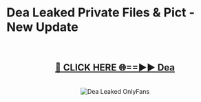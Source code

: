 # Dea Leaked Private Files & Pict - New Update
<br>
<div align="center">
<h2><a href="https://mediafilles.blogspot.com/?title=Dea" rel="nofollow">🔴 CLICK HERE 🌐==►► Dea</a></h2>
<br>
<a href="https://mediafilles.blogspot.com/?title=Dea" rel="nofollow" data-target="animated-image.originalLink"><img src="https://i.ibb.co.com/WyWwxjT/player-gif2.gif" alt="Dea Leaked OnlyFans" style="max-width: 100%; display: inline-block;" data-target="animated-image.originalImage"></a>
</div>
<br>